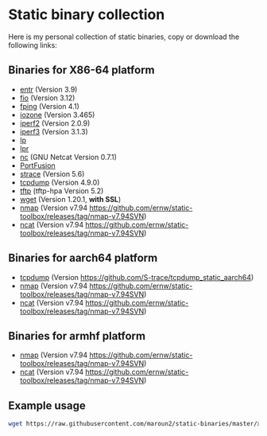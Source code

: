 
# Static binary collection

Here is my personal collection of static binaries, copy or download the following links:

## Binaries for X86-64 platform

- [entr](https://raw.githubusercontent.com/maroun2/static-binaries/master/x86-64/entr) (Version 3.9)
- [fio](https://raw.githubusercontent.com/maroun2/static-binaries/master/x86-64/fio) (Version 3.12)
- [fping](https://raw.githubusercontent.com/maroun2/static-binaries/master/x86-64/fping) (Version 4.1)
- [iozone](https://raw.githubusercontent.com/maroun2/static-binaries/master/x86-64/iozone) (Version 3.465)
- [iperf2](https://raw.githubusercontent.com/maroun2/static-binaries/master/x86-64/iperf) (Version 2.0.9)
- [iperf3](https://raw.githubusercontent.com/maroun2/static-binaries/master/x86-64/iperf) (Version 3.1.3)
- [lp](https://raw.githubusercontent.com/maroun2/static-binaries/master/x86-64/lp)
- [lpr](https://raw.githubusercontent.com/maroun2/static-binaries/master/x86-64/lpr)
- [nc](https://raw.githubusercontent.com/maroun2/static-binaries/master/x86-64/nc) (GNU Netcat Version 0.7.1)
- [PortFusion](https://raw.githubusercontent.com/maroun2/static-binaries/master/x86-64/PortFusion)
- [strace](https://raw.githubusercontent.com/maroun2/static-binaries/master/x86-64/strace) (Version 5.6)
- [tcpdump](https://raw.githubusercontent.com/maroun2/static-binaries/master/x86-64/tcpdump) (Version 4.9.0)
- [tftp](https://raw.githubusercontent.com/maroun2/static-binaries/master/x86-64/tftp) (tftp-hpa Version 5.2)
- [wget](https://raw.githubusercontent.com/maroun2/static-binaries/master/x86-64/wget) (Version 1.20.1, **with SSL**)
- [nmap](https://raw.githubusercontent.com/maroun2/static-binaries/master/x86-64/nmap) (Version v7.94 https://github.com/ernw/static-toolbox/releases/tag/nmap-v7.94SVN)
- [ncat](https://raw.githubusercontent.com/maroun2/static-binaries/master/x86-64/ncat) (Version v7.94 https://github.com/ernw/static-toolbox/releases/tag/nmap-v7.94SVN)


## Binaries for aarch64 platform

- [tcpdump](https://raw.githubusercontent.com/maroun2/static-binaries/master/aarch64/tcpdump) (Version https://github.com/S-trace/tcpdump_static_aarch64)
- [nmap](https://raw.githubusercontent.com/maroun2/static-binaries/master/aarch64/nmap) (Version v7.94 https://github.com/ernw/static-toolbox/releases/tag/nmap-v7.94SVN)
- [ncat](https://raw.githubusercontent.com/maroun2/static-binaries/master/aarch64/ncat) (Version v7.94 https://github.com/ernw/static-toolbox/releases/tag/nmap-v7.94SVN)

## Binaries for armhf platform

- [nmap](https://raw.githubusercontent.com/maroun2/static-binaries/master/armhf/nmap) (Version v7.94 https://github.com/ernw/static-toolbox/releases/tag/nmap-v7.94SVN)
- [ncat](https://raw.githubusercontent.com/maroun2/static-binaries/master/armhf/ncat) (Version v7.94 https://github.com/ernw/static-toolbox/releases/tag/nmap-v7.94SVN)

## Example usage

```bash
wget https://raw.githubusercontent.com/maroun2/static-binaries/master/x86-64/strace -O /tmp/strace && chmod +x /tmp/strace
```
